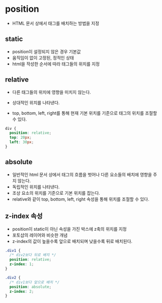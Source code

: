 # position

- HTML 문서 상에서 태그를 배치하는 방법을 지정

## static

- position이 설정되지 않은 경우 기본값
- 움직임이 없이 고정된, 정적인 상태
- html을 작성한 순서에 따라 태그들의 위치를 지정

## relative

- 다른 태그들의 위치에 영향을 미치지 않는다.

- 상대적인 위치를 나타낸다.

- top, bottom, left, right를 통해 현재 기본 위치를 기준으로 태그의 위치를 조절할 수 있다.

```css
div {
  position: relative;
  top: 20px;
  left: 30px;
}
```

## absolute

- 일반적인 html 문서 상에서 태그의 흐름을 벗어나 다른 요소들의 배치에 영향을 주지 않는다.
- 독립적인 위치를 나타낸다.
- 조상 요소의 위치를 기준으로 기본 위치를 잡는다.
- relative와 같이 top, bottom, left, right 속성을 통해 위치를 조절할 수 있다.

## z-index 속성

- position이 static이 아닌 속성을 가진 박스에 z축의 위치를 지정
- 포토샵의 레이어와 비슷한 개념
- z-index의 값이 높을수록 앞으로 배치되며 낮을수록 뒤로 배치된다.

```css
.div1 {
  /* div2보다 뒤로 배치 */
  position: relative;
  z-index: 1;
}

.div2 {
  /* div1보다 앞으로 배치 */
  position: absolute;
  z-index: 2;
}
```
